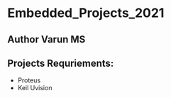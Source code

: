 # Embedded_Projects_2021

##  Author Varun MS 
## Projects Requriements:
 * Proteus
 * Keil Uvision
